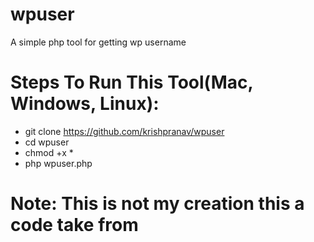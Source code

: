 # wpuser
A simple php tool for getting wp username

# Steps To Run This Tool(Mac, Windows, Linux):
- git clone https://github.com/krishpranav/wpuser
- cd wpuser
- chmod +x *
- php wpuser.php

# Note: This is not my creation this a code take from
